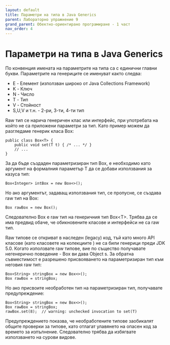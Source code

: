 ```yaml
---
layout: default
title: Параметри на типа в Java Generics
parent: Лабораторно упражнение 9
grand_parent: Обектно-ориентирано програмиране - 1 част
nav_order: 4
---
```

# Параметри на типа в Java Generics

По конвенция имената на параметрите на типа са с единични главни букви.   Параметрите на генериците се именуват както следва:

* E - Елемент (използван широко от Java Collections Framework)
* K - Ключ
* N - Число
* T - Тип
* V - Стойност
* S,U,V и т.н. - 2-ри, 3-ти, 4-ти тип

Raw тип се нарича генеричен клас или интерфейс, при употребата на който не са приложени параметри за тип. Като пример можем да разгледаме генерик класа Box:

```
public class Box<T> {
    public void set(T t) { /* ... */ }
    // ...
}

```

За да бъде създаден параметризиран тип Box, е необходимо като аргумент на формалния параметър T да се добави използвания за казуса тип:

```
Box<Integer> intBox = new Box<>();
```

Но ако аргументът, задаващ използвания тип, се пропусне, се създава raw тип на Box:

```
Box rawBox = new Box();
```

Следователно Box е raw тип на генеричния тип Box\<T>. Трябва да се има предвид обаче, че обикновените класове и интерфейси не са raw тип.

Raw типове се откриват в наследен (legacy) код, тъй като много API класове (като класовете на колекциите ) не са били генерици преди JDK 5.0. Когато използвате raw типове, вие по същество получавате негенерично поведение - Box ви дава Object s. За обратна съвместимост е разрешено присвояването на параметризиран тип към неговия raw тип:

```
Box<String> stringBox = new Box<>();
Box rawBox = stringBox;
```

Но ако присвоите необработен тип на параметризиран тип, получавате предупреждение:

```
Box<String> stringBox = new Box<>();
Box rawBox = stringBox;
rawBox.set(8);  // warning: unchecked invocation to set(T)
```

Предупреждението показва, че необработените типове заобикалят общите проверки за типове, като отлагат улавянето на опасен код за времето за изпълнение. Следователно трябва да избягвате използването на сурови видове.

